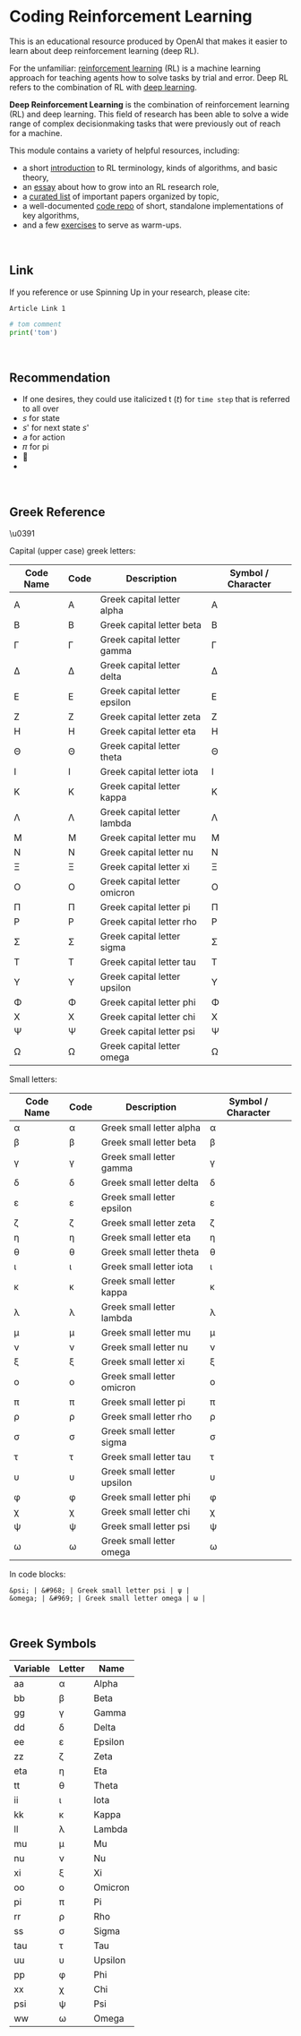 

Coding Reinforcement Learning
==================================


This is an educational resource produced by OpenAI that makes it easier to learn about deep reinforcement learning (deep RL).


For the unfamiliar: [reinforcement learning](https://en.wikipedia.org/wiki/Reinforcement_learning) (RL) is a machine learning approach for teaching agents how to solve tasks by trial and error. Deep RL refers to the combination of RL with [deep learning](http://ufldl.stanford.edu/tutorial/).


**Deep Reinforcement Learning** is the combination of reinforcement learning (RL) and deep learning. This field of research has been able to solve a wide range of complex decisionmaking tasks that were previously out of reach for a machine.


This module contains a variety of helpful resources, including:

- a short [introduction](https://spinningup.openai.com/en/latest/spinningup/rl_intro.html) to RL terminology, kinds of algorithms, and basic theory,
- an [essay](https://spinningup.openai.com/en/latest/spinningup/spinningup.html) about how to grow into an RL research role,
- a [curated list](https://spinningup.openai.com/en/latest/spinningup/keypapers.html) of important papers organized by topic,
- a well-documented [code repo](https://github.com/openai/spinningup) of short, standalone implementations of key algorithms,
- and a few [exercises](https://spinningup.openai.com/en/latest/spinningup/exercises.html) to serve as warm-ups.


<br>


Link
------------------

If you reference or use Spinning Up in your research, please cite:

```
Article Link 1 
```



```python
# tom comment
print('tom') 
```



<br>


Recommendation
------------------

- If one desires, they could use italicized t (𝘵) for `time step` that is referred to all over 
- 𝘴 for state 
- 𝘴' for next state 𝘴'
- 𝘢 for action 
- 𝜋 for pi
-  
- 




<br>



Greek Reference
------------------

\u0391


Capital (upper case) greek letters:

| Code Name | Code | Description | Symbol / Character |                                                                 
| -- | -- | -- | -- |                                                                                                   
| &Alpha; | &#913; | Greek capital letter alpha | Α |                                                                   
| &Beta; | &#914; | Greek capital letter beta | Β |                                                                     
| &Gamma; | &#915; | Greek capital letter gamma | Γ |                                                                   
| &Delta; | &#916; | Greek capital letter delta | Δ |                                                                   
| &Epsilon; | &#917; | Greek capital letter epsilon | Ε |                                                               
| &Zeta; | &#918; | Greek capital letter zeta | Ζ |                                                                     
| &Eta; | &#919; | Greek capital letter eta | Η |                                                                       
| &Theta; | &#920; | Greek capital letter theta | Θ |                                                                   
| &Iota; | &#921; | Greek capital letter iota | Ι |                                                                     
| &Kappa; | &#922; | Greek capital letter kappa | Κ |                                                                   
| &Lambda; | &#923; | Greek capital letter lambda | Λ |                                                                 
| &Mu; | &#924; | Greek capital letter mu | Μ |                                                                         
| &Nu; | &#925; | Greek capital letter nu | Ν |                                                                         
| &Xi; | &#926; | Greek capital letter xi | Ξ |                                                                         
| &Omicron; | &#927; | Greek capital letter omicron | Ο |                                                               
| &Pi; | &#928; | Greek capital letter pi | Π |                                                                         
| &Rho; | &#929; | Greek capital letter rho | Ρ |                                                                       
| &Sigma; | &#931; | Greek capital letter sigma | Σ |                                                                   
| &Tau; | &#932; | Greek capital letter tau | Τ |                                                                       
| &Upsilon; | &#933; | Greek capital letter upsilon | Υ |                                                               
| &Phi; | &#934; | Greek capital letter phi | Φ |                                                                       
| &Chi; | &#935; | Greek capital letter chi | Χ |                                                                       
| &Psi; | &#936; | Greek capital letter psi | Ψ |                                                                       
| &Omega; | &#937; | Greek capital letter omega | Ω |                                                                         

Small letters:

| Code Name | Code | Description | Symbol / Character |                                                                 
| -- | -- | -- | -- |                                                                                                   
| &alpha; | &#945; | Greek small letter alpha | α |                                                                     
| &beta; | &#946; | Greek small letter beta | β |                                                                       
| &gamma; | &#947; | Greek small letter gamma | γ |                                                                     
| &delta; | &#948; | Greek small letter delta | δ |                                                                     
| &epsilon; | &#949; | Greek small letter epsilon | ε |                                                                 
| &zeta; | &#950; | Greek small letter zeta | ζ |                                                                       
| &eta; | &#951; | Greek small letter eta | η |                                                                         
| &theta; | &#952; | Greek small letter theta | θ |                                                                     
| &iota; | &#953; | Greek small letter iota | ι |                                                                       
| &kappa; | &#954; | Greek small letter kappa | κ |                                                                     
| &lambda; | &#955; | Greek small letter lambda | λ |                                                                   
| &mu; | &#956; | Greek small letter mu | μ |                                                                           
| &nu; | &#957; | Greek small letter nu | ν |                                                                           
| &xi; | &#958; | Greek small letter xi | ξ |                                                                           
| &omicron; | &#959; | Greek small letter omicron | ο |                                                                 
| &pi; | &#960; | Greek small letter pi | π |                                                                           
| &rho; | &#961; | Greek small letter rho | ρ |                                                                         
| &sigma; | &#963; | Greek small letter sigma | σ |                                                                     
| &tau; | &#964; | Greek small letter tau | τ |                                                                         
| &upsilon; | &#965; | Greek small letter upsilon | υ |                                                                 
| &phi; | &#966; | Greek small letter phi | φ |                                                                         
| &chi; | &#967; | Greek small letter chi | χ |                                                                         
| &psi; | &#968; | Greek small letter psi | ψ |                                                                         
| &omega; | &#969; | Greek small letter omega | ω |   

In code blocks:

    &psi; | &#968; | Greek small letter psi | ψ |                                                                         
    &omega; | &#969; | Greek small letter omega | ω |




<br>



Greek Symbols
------------------


 | Variable |Letter| Name    |
 |------|------|---------|
 |  aa  |  α   | Alpha   |
 |  bb  |  β   | Beta    |
 |  gg  |  γ   | Gamma   |
 |  dd  |  δ   | Delta   |
 |  ee  |  ε   | Epsilon |
 |  zz  |  ζ   | Zeta    |
 |  eta |  η   | Eta     |
 |  tt  |  θ   | Theta   |
 |  ii  |  ι   | Iota    |
 |  kk  |  κ   | Kappa   |
 |  ll  |  λ   | Lambda  |
 |  mu  |  μ   | Mu      |
 |  nu  |  ν   | Nu      |
 |  xi  |  ξ   | Xi      |
 |  oo  |  ο   | Omicron |
 |  pi  |  π   | Pi      |
 |  rr  |  ρ   | Rho     |
 |  ss  |  σ   | Sigma   |
 |  tau |  τ   | Tau     |
 |  uu  |  υ   | Upsilon |
 |  pp  |  φ   | Phi     |
 |  xx  |  χ   | Chi     |
 |  psi |  ψ   | Psi     |
 |  ww  |  ω   | Omega   |


